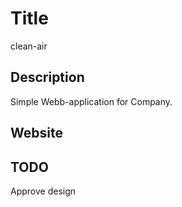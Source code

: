 # Title
clean-air
## Description
Simple Webb-application for Company.
## Website

## TODO
Approve design
